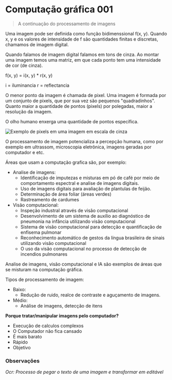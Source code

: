 # Computação gráfica 001

> A continuação do processamento de imagens

Uma imagem pode ser definida como função bidimenssional f(x, y). Quando x, y e os valores de intensidade de f são quantidades finitas e discretas, chamamos de imagem digital.

Quando falamos de imagem digital falamos em tons de cinza. Ao montar uma imagem temos uma matriz, em que cada ponto tem uma intensidade de cor (de cinza).

f(x, y) = i(x, y) * r(x, y)

i = iluminancia
r = reflectancia

O menor ponto da imagem é chamada de pixel. Uma imagem é formada por um conjunto de pixels, que por sua vez são pequenos "quadradinhos". Quanto maior a quantidade de pontos (pixels) por polegadas, maior a resolução da imagem.

O olho humano enxerga uma quantidade de pontos específica.

![Exemplo de pixels em uma imagem em escala de cinza](https://blogger.googleusercontent.com/img/b/R29vZ2xl/AVvXsEiwyLOkan6dixJuRehnY31r5_mZWa7p8S9Q_Mfqhcrzx25n3OdGWk711f1TtW94foAIAg80RtQQmDbb8WOqAXFp4W9Vwjl-LRDuQlZfNN8TTg3CUup6EZLszk4sYPde37KI4Qo8Ee6I6tE/s400/imgMoca.JPG)

O processamento de imagem potencializa a percepção humana, como por exemplo em ultrassom, microscopia eletrônica, imagens geradas por computador e etc.

Áreas que usam a computação grafica são, por exemplo:

* Analise de imagens:
  * Identificação de imputezas e misturas em pó de café por meio de comportamento espectral e analise de imagens digitais.
  * Uso de imagens digitais para avaliação de plantulas de feijão.
  * Determinação de área foliar (áreas verdes)
  * Rastreamento de cardumes
* Visão computacional:
  * Inspeção industral através de visão computacional
  * Desenvolvimento de um sistema de auxílio ao diagnóstico de pneumonia na infância utilizando visão computacional
  * Sistema de visão computacional para detecção e quantificação de enfisema pulmonar
  * Reconhecimento automático de gestos da língua brasileira de sinais utilizando visão computacional
  * O uso da visão computacional no processo de detecção de incendios pulmonares

Analise de imagens, visão computacional e IA são exemplos de áreas que se misturam na computação gráfica.

Tipos de processamento de imagem:
* Baixo:
  * Redução de ruido, realce de contraste e aguçamento de imagens.
* Médio:
  * Análise de imagens, detecção de itens

**Porque tratar/manipular imagens pelo computador?**

* Execução de calculos complexos
* O Computador não fica cansado
* É mais barato
* Rápido
* Objetivo

### Observações

*Ocr: Processo de pegar o texto de uma imagem e transformar em editável*

